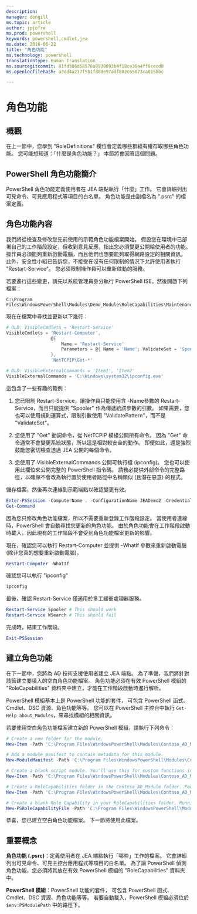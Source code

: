 ```yaml
---
description: 
manager: dongill
ms.topic: article
author: jpjofre
ms.prod: powershell
keywords: powershell,cmdlet,jea
ms.date: 2016-06-22
title: "角色功能"
ms.technology: powershell
translationtype: Human Translation
ms.sourcegitcommit: 81fd386d58576a8930093b4f18ce36a4ff6cecd0
ms.openlocfilehash: a3dd4a217f5b1fd80e97adf802c65073ca015bbc

---
```


# 角色功能

## 概觀
在上一節中，您學到 "RoleDefinitions" 欄位會定義哪些群組有權存取哪些角色功能。
您可能想知道：「什麼是角色功能？」
本節將會回答這個問題。  

## PowerShell 角色功能簡介
PowerShell 角色功能定義使用者在 JEA 端點執行「什麼」工作。
它會詳細列出可見命令、可見應用程式等項目的白名單。
角色功能是由副檔名為 ".psrc" 的檔案定義。

## 角色功能內容
我們將從檢查及修改您先前使用的示範角色功能檔案開始。
假設您在環境中已部署自己的工作階段設定，但收到意見反應，指出您必須變更公開給使用者的功能。
操作員必須能夠重新啟動電腦，而且他們也想要能夠取得網路設定的相關資訊。
此外，安全性小組已告訴您，不接受在沒有任何限制的情況下允許使用者執行 "Restart-Service"。
您必須限制操作員可以重新啟動的服務。

若要進行這些變更，請先以系統管理員身分執行 PowerShell ISE，然後開啟下列檔案︰

```
C:\Program Files\WindowsPowerShell\Modules\Demo_Module\RoleCapabilities\Maintenance.psrc
```

現在在檔案中尋找並更新以下幾行︰

```PowerShell
# OLD: VisibleCmdlets = 'Restart-Service'
VisibleCmdlets = 'Restart-Computer',
                 @{
                     Name = 'Restart-Service'
                     Parameters = @{ Name = 'Name'; ValidateSet = 'Spooler' }
                 },
                 'NetTCPIP\Get-*'

# OLD: VisibleExternalCommands = 'Item1', 'Item2'
VisibleExternalCommands = 'C:\Windows\system32\ipconfig.exe'
```

這包含了一些有趣的範例︰

1.  您已限制 Restart-Service，讓操作員只能使用含 -Name參數的 Restart-Service，而且只能提供 "Spooler" 作為傳遞給該參數的引數。
如果需要，您也可以使用規則運算式，限制引數使用 "ValidatePattern"，而不是 "ValidateSet"。

2.  您使用了 "Get" 動詞命令，從 NetTCPIP 模組公開所有命令。
因為 "Get" 命令通常不會變更系統狀態，所以這是相對較安全的動作。
即便如此，還是強烈鼓勵您密切檢查透過 JEA 公開的每個命令。

3.  您使用了 VisibleExternalCommands 公開可執行檔 (ipconfig)。
您也可以使用此欄位來公開完整的 PowerShell 指令碼。
請務必提供外部命令的完整路徑，以確保不會改為執行置於使用者路徑中名稱類似 (且潛在惡意) 的程式。

儲存檔案，然後再次連線到示範端點以確認變更有效。

```PowerShell
Enter-PSSession -ComputerName . -ConfigurationName JEADemo2 -Credential $NonAdminCred
Get-Command
```
因為您只修改角色功能檔案，所以不需要重新登錄工作階段設定。
當使用者連線時，PowerShell 會自動尋找您更新的角色功能。
由於角色功能會在工作階段啟動時載入，因此現有的工作階段不會受到角色功能檔案更新的影響。

現在，確認您可以執行 Restart-Computer 並提供 -WhatIf 參數來重新啟動電腦 (除非您真的想要重新啟動電腦)。

```PowerShell
Restart-Computer -WhatIf
```

確認您可以執行 "ipconfig"

```PowerShell
ipconfig
```

最後，確認 Restart-Service 僅適用於多工緩衝處理器服務。

```PowerShell
Restart-Service Spooler # This should work
Restart-Service WSearch # This should fail
```

完成時，結束工作階段。

```PowerShell
Exit-PSSession
```

## 建立角色功能
在下一節中，您將為 AD 技術支援使用者建立 JEA 端點。
為了準備，我們將針對該節建立要填入的空白角色功能檔案。
角色功能必須在有效 PowerShell 模組的 "RoleCapabilities" 資料夾中建立，才能在工作階段啟動時進行解析。

PowerShell 模組基本上是 PowerShell 功能的套件，
可包含 PowerShell 函式、Cmdlet、DSC 資源、角色功能等等。
您可以在 PowerShell 主控台中執行 `Get-Help about_Modules`，來尋找模組的相關資訊。

若要使用空白角色功能檔案建立新的 PowerShell 模組，請執行下列命令︰  

```PowerShell
# Create a new folder for the module.
New-Item -Path 'C:\Program Files\WindowsPowerShell\Modules\Contoso_AD_Module' -ItemType Directory

# Add a module manifest to contain metadata for this module.
New-ModuleManifest -Path 'C:\Program Files\WindowsPowerShell\Modules\Contoso_AD_Module\Contoso_AD_Module.psd1' -RootModule Contoso_AD_Module.psm1

# Create a blank script module. You'll use this for custom functions in the next section.
New-Item -Path 'C:\Program Files\WindowsPowerShell\Modules\Contoso_AD_Module\Contoso_AD_Module.psm1' -ItemType File

# Create a RoleCapabilities folder in the Contoso_AD_Module folder. PowerShell expects Role Capabilities to be located in a "RoleCapabilities" folder within a module.
New-Item -Path 'C:\Program Files\WindowsPowerShell\Modules\Contoso_AD_Module\RoleCapabilities' -ItemType Directory

# Create a blank Role Capability in your RoleCapabilities folder. Running this command without any additional parameters just creates a blank template.
New-PSRoleCapabilityFile -Path 'C:\Program Files\WindowsPowerShell\Modules\Contoso_AD_Module\RoleCapabilities\ADHelpDesk.psrc'
```

恭喜，您已建立空白角色功能檔案。
下一節將使用此檔案。

## 重要概念
**角色功能 (.psrc)**：定義使用者在 JEA 端點執行「哪些」工作的檔案。
它會詳細列出可見命令、可見主控台應用程式等項目的白名單。
為了讓 PowerShell 偵測角色功能，您必須將其放在有效 PowerShell 模組的 "RoleCapabilities" 資料夾中。

**PowerShell 模組**：PowerShell 功能的套件，
可包含 PowerShell 函式、Cmdlet、DSC 資源、角色功能等等。
若要自動載入，PowerShell 模組必須位於 `$env:PSModulePath` 中的路徑下。




<!--HONumber=Jul16_HO1-->


